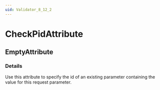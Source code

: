 ```yaml
---
uid: Validator_8_12_2
---
```


# CheckPidAttribute

## EmptyAttribute

<!-- Description, Properties, ... sections are auto-generated. -->
<!-- REPLACE ME AUTO-GENERATION -->

### Details

Use this attribute to specify the id of an existing parameter containing the value for this request parameter.

<!-- Uncomment to add example code -->
<!--### Example code-->
